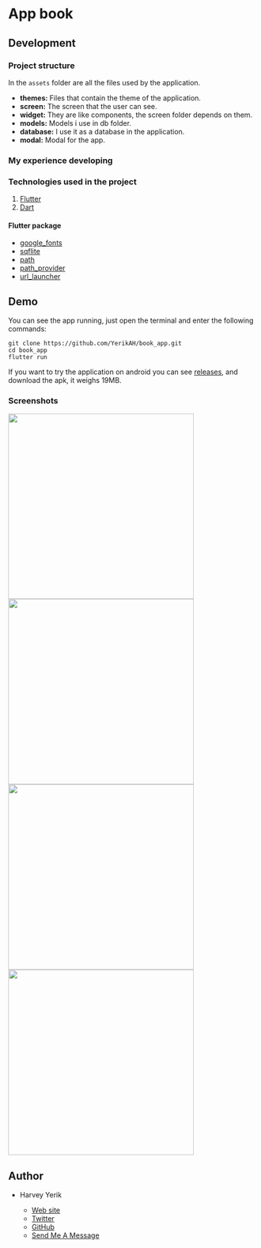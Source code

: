 # App book


## Development 

### Project structure

In the `assets` folder are all the files used by the application.

- **themes:** Files that contain the theme of the application.
- **screen:** The screen that the user can see.
- **widget:** They are like components, the screen folder depends on them.
- **models:** Models i use in db folder.
- **database:** I use it as a database in the application.
- **modal:** Modal for the app.


### My experience developing

### Technologies used in the project

1. [Flutter](https://flutter.dev/)
2. [Dart](https://dart.dev/)
#### Flutter package
- [google_fonts](https://pub.dev/packages/google_fonts)
- [sqflite](https://pub.dev/packages/sqflite)
- [path](https://pub.dev/packages/path)
- [path_provider](https://pub.dev/packages/path_provider)
- [url_launcher](https://pub.dev/packages/url_launcher)


## Demo 

You can see the app running, just open the terminal and enter the following commands:
```
git clone https://github.com/YerikAH/book_app.git
cd book_app
flutter run
```
If you want to try the application on android you can see [releases](https://github.com/YerikAH/book_app/releases/tag/book_app), and download the apk, it weighs 19MB.

### Screenshots
<img src="./screenshots/ss-1.png" width="375" />
<img src="./screenshots/ss-2.png" width="375" />
<img src="./screenshots/ss-3.png" width="375" />
<img src="./screenshots/ss-4.png" width="375" />

## Author

- Harvey Yerik

    - [Web site](https://portfolio-harvey.netlify.app/)
    - [Twitter](https://twitter.com/yerikhar)
    - [GitHub](https://github.com/YerikAH)
    - [Send Me A Message](https://yerikah.github.io/send-me-a-message/dist/)
